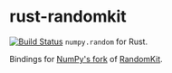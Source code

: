 rust-randomkit
==============

[![Build Status](https://travis-ci.org/stygstra/rust-randomkit.svg?branch=master)](https://travis-ci.org/stygstra/rust-randomkit)
`numpy.random` for Rust.

Bindings for [NumPy's fork](https://github.com/numpy/numpy/tree/master/numpy/random/mtrand)
of [RandomKit](http://js2007.free.fr/code/index.html#RandomKit).
